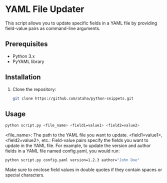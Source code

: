 # YAML File Updater

This script allows you to update specific fields in a YAML file by providing field-value pairs as command-line arguments.

## Prerequisites

- Python 3.x
- PyYAML library

## Installation

1. Clone the repository:

   ```bash
   git clone https://github.com/ataha/python-snippets.git

## Usage

```bash
python script.py <file_name> <field1=value1> <field2=value2>

```

<file_name>: The path to the YAML file you want to update.
<field1=value1>, <field2=value2>, etc.: Field-value pairs specify the fields you want to update in the YAML file.
For example, to update the version and author fields in a YAML file named config.yaml, you would run:

```bash
python script.py config.yaml version=1.2.3 author="John Doe"
```

Make sure to enclose field values in double quotes if they contain spaces or special characters.
